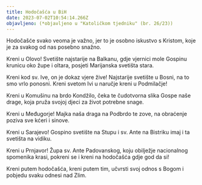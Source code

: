 ```yaml
---
title: Hodočašća u BiH
date: 2023-07-02T10:54:14.266Z
objavljeno: (*objavljeno u "Katoličkom tjedniku" (br. 26/23))
---
```

Hodočašće svako veoma je važno,
jer to je osobno iskustvo s Kristom,
koje je za svakog od nas posebno snažno.

Kreni u Olovo!
Svetište najstarije na Balkanu,
gdje vjernici mole Gospinu krunicu oko župe i oltara,
posjeti Marijanska svetišta stara.

Kreni kod sv. Ive,
on je dokaz vjere žive!
Najstarije svetište u Bosni,
na to smo vrlo ponosni.
Kreni svetom Ivi u naručje
kreni u Podmilačje!

Kreni u Komušinu na brdo Kondžilo,
čeka te čudotvorna slika Gospe naše drage,
koja pruža svojoj djeci
za život potrebne snage.

Kreni u Međugorje!
Majka naša draga
na Podbrdo te zove,
na obraćenje poziva sve kćeri i sinove.

Kreni u Sarajevo!
Gospino svetište na Stupu i
sv. Ante na Bistriku
imaj i ta svetišta na vidiku.

Kreni u Prnjavor!
Župa sv. Ante Padovanskog,
koju obilježje nacionalnog spomenika krasi,
pokreni se i kreni na hodočašća gdje god da si!

Kreni putem hodočašća,
kreni putem tim, učvrsti svoj odnos s Bogom
i pobjedu svaku odnesi nad Zlim.